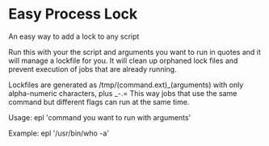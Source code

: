 Easy Process Lock
=========

An easy way to add a lock to any script

Run this with your the script and arguments you want to run in quotes and it will manage a lockfile for you.
It will clean up orphaned lock files and prevent execution of jobs that are already running. 


Lockfiles are generated as /tmp/(command.ext)_(arguments) with only alpha-numeric characters, plus _-.= 
This way jobs that use the same command but different flags can run at the same time. 

Usage: epl 'command you want to run with arguments'

Example: epl '/usr/bin/who -a'
